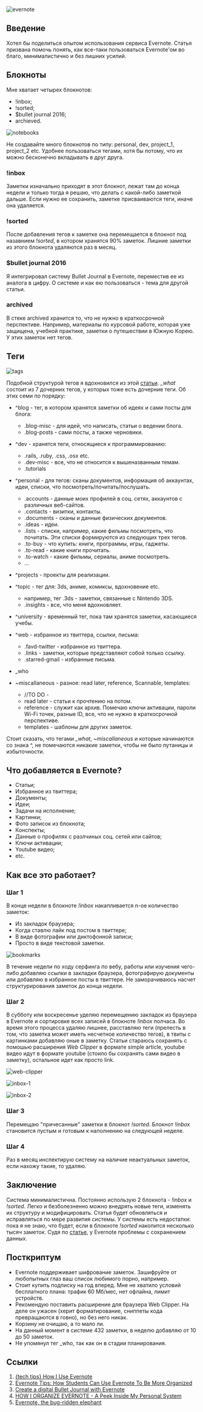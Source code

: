 ![evernote](http://i.imgur.com/2X9SDlD.jpg)

## Введение

Хотел бы поделиться опытом использования сервиса Evernote. Статья призвана помочь понять, как все-таки пользоваться Evernote'ом во благо, минималистично и без лишних усилий.

## Блокноты

Мне хватает четырех блокнотов:

- !inbox;
- !sorted;
- $bullet journal 2016;
- archieved.

![notebooks](http://i.imgur.com/xgPCyhZ.png)

Не создавайте много блокнотов по типу: personal, dev, project_1, project_2 etc. Удобнее пользоваться тегами, хотя бы потому, что их можно бесконечно вкладывать в друг друга.

### !inbox

Заметки изначально приходят в этот блокнот, лежат там до конца недели и только тогда я решаю, что делать с какой-либо заметкой дальше. Если нужно ее сохранить, заметке присваиваются теги, иначе она удаляется.

### !sorted

После добавления тегов к заметке она перемещается в блокнот под назавнием *!sorted*, в котором хранятся 90% заметок. Лишние заметки из этого блокнота удаляются раз в месяц.

### $bullet journal 2016

Я интегрировал систему Bullet Journal в Evernote, переместив ее из аналога в цифру. О системе и как ею пользоваться - тема для другой статьи.

### archived

В стеке archived хранится то, что не нужно в краткосрочной перспективе. Например, материалы по курсовой работе, которая уже защищена, учебной практике, заметки о путешествии в Южную Корею. У этих заметок нет тегов.

## Теги

![tags](http://i.imgur.com/7etFStP.png)

Подобной структурой тегов я вдохновился из этой [статьи](https://michaelhyatt.com/evernote-tags.html).
*_what* состоит из 7 дочерних тегов, у которых тоже есть дочерние теги. Об этих семи по порядку:

- \^blog - тег, в котором хранятся заметки об идеях и сами посты для блога:
    - .blog-misc - для идей, что написать, статьи о ведении блога.
    - .blog-posts - сами посты, а также черновики.
- \^dev - хранятся теги, относящиеся к программированию:
    - .rails, .ruby, .css, .osx etc.
    - .dev-misc - все, что не относится к вышеназванным темам.
    - .tutorials
- \^personal - для тегов: сканы документов, информация об аккаунтах, идеи, списки, что посмотреть/почитать/послушать.
    - .accounts - данные моих профилей в соц. сетях, аккаунтов с различных веб-сайтов.
    - .contacts - визитки, контакты.
    - .documents - сканы и данные физических документов.
    - .ideas - идеи.
    - .lists - списки, например, какие фильмы посмотреть, что почитать. Эти списки формируются из следующих трех тегов.
    - .to-buy - что купить: книги, программы, игры, гаджеты.
    - .to-read - какие книги прочитать.
    - .to-watch - какие фильмы, сериалы, аниме посмотреть.
    - ...
- \^projects - проекты для реализации.
- \^topic - тег для: 3ds, аниме, комиксы, вдохновение etc.
    - например, тег .3ds - заметки, связанные с Nintendo 3DS.
    - .insights - все, что меня вдохновляет.
- \^university - временный тег, пока там хранятся заметки, касающиеся учебы.
- \^web - избранное из твиттера, ссылки, письма:
    - .favd-twitter - избранное из твиттера.
    - .links - заметки, которые представляют собой только ссылку.
    - .starred-gmail - избранные письма.

- _who


- ~miscallaneous - разное: read later, reference, Scannable, templates:
    - //TO DO -
    - read later - статьи к прочтению на потом.
    - reference - служит как архив. Помечаю ключи активации, пароли Wi-Fi точек, разные ID, все, что не нужно в краткосрочной перспективе.
    - templates - шаблоны для других заметок.

Стоит сказать, что тегами *_what*, *~miscallaneous* и которые начинаются со знака ^, не помечаются никакие заметки, чтобы не было путаницы и избыточности.

## Что добавляется в Evernote?

- Статьи;
- Избранное из твиттера;
- Документы;
- Идеи;
- Задачи на исполнение;
- Картинки;
- Фото записок из блокнота;
- Конспекты;
- Данные о профилях с разлчиных соц. сетей или сайтов;
- Ключи активации;
- Youtube видео;
- etc.

## Как все это работает?

### Шаг 1
В конце недели в блокноте *!inbox* накапливается n-ое количество заметок:

- Из закладок браузера;
- Когда ставлю лайк под постом в твиттере;
- В виде фотографии или диктофонной записи;
- Просто в виде текстовой заметки.

![bookmarks](http://i.imgur.com/Iujv85h.png)

В течение недели по ходу серфинга по вебу, работы или изучения чего-либо добавляю ссылки в закладки браузера, фотографирую документы или добавляю в избранное посты в твиттере. Не заморачиваюсь насчет структурирования заметок до конца недели.

### Шаг 2

В субботу или воскресенье уделяю перемещению закладок из браузера в Evernote и сортировке всех записей в блокноте *!inbox* полчаса. Во время этого процесса удаляю лишнее, расставляю теги (прелесть в том, что заметка может иметь несчетное количество тегов), в твиты с картинками добавляю оные в заметку. Статьи стараюсь сохранять с помошью расширения *Web Clipper* в формате simple article, youtube видео идут в формате youtube (стоило бы сохранять сами видео в заметку), остальное идет как просто link.

![web-clipper](http://i.imgur.com/tNcPpX8.png)

![inbox-1](http://i.imgur.com/QMDk1G2.png)

![inbox-2](http://i.imgur.com/smjubBV.png)

### Шаг 3

Перемещаю "причесанные" заметки в блокнот *!sorted*. Блокнот *!inbox* становится пустым и готовым к наполнению на следующей неделе.

### Шаг 4

Раз в месяц инспектирую систему на наличие неактуальных заметок, если нахожу такие, то удаляю.

## Заключение

Система минималистична. Постоянно использую 2 блокнота - *!inbox* и *!sorted*. Легко и безболезненно можно внедрять новые теги, изменять их структуру и модифицировать. Статья будет обновляться и исправляться по мере развития системы. У системы есть недостатки: пока я не знаю, что будет, если в блокноте *!sorted* накопится несколько тысяч заметок. Судя по [статье](https://jasonkincaid.net/2014/01/evernote-the-bug-ridden-elephant/), у Evernote проблемы с сохранением данных.

## Посткриптум

- Evernote поддерживает шифрование заметок. Зашифруйте от любопытных глаз ваш список любимого порно, например.
- Стоит купить подписку на год вперед. Мне не хватило условий бесплатного плана: трафик 60 Мб/мес, нет офлайна, лимит устройств.
- Рекомендую поставить расширение для браузера Web Clipper. На деле он ужасен (херит форматирование, сниппеты кода превращаются в говно), но без него никак.
- Корзину не очищаю, а то мало ли.
- На данный момент в системе 432 заметки, в неделю добавляю от 10 до 50 заметок.
- Не упомянул тег _who, так как он в стадии планирования.

## Ссылки

1. [{tech tips} How I Use Evernote](http://threesnugbugs.com/2015/12/how-i-use-evernote/)
2. [Evernote Tips: How Students Can Use Evernote To Be More Organized](https://www.youtube.com/watch?v=xfeFlcM4nDM)
3. [Create a digital Bullet Journal with Evernote](http://jasminelifeblog.com/create-a-digital-bullet-journal-with-evernote/)
4. [HOW I ORGANIZE EVERNOTE - A Peek Inside My Personal System](https://michaelhyatt.com/evernote-tags.html)
5. [Evernote, the bug-ridden elephant](https://jasonkincaid.net/2014/01/evernote-the-bug-ridden-elephant/)

